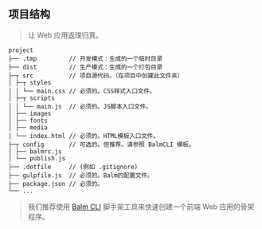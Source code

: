 ## 项目结构

> 让 Web 应用返璞归真。

```
project
├── .tmp         // 开发模式：生成的一个临时目录
├── dist         // 生产模式：生成的一个打包目录
├─┬ src          // 项目源代码。（在项目中创建此文件夹）
│ ├─┬ styles
│ │ └── main.css // 必须的。CSS样式入口文件。
│ ├─┬ scripts
│ │ └── main.js  // 必须的。JS脚本入口文件。
│ ├── images
│ ├── fonts
│ ├── media
│ └── index.html // 必须的。HTML模板入口文件。
├─┬ config       // 可选的。但推荐。请参照 BalmCLI 模板。
│ ├── balmrc.js
│ └── publish.js
├── .dotfile     // (例如 .gitignore)
├── gulpfile.js  // 必须的。Balm的配置文件。
├── package.json // 必须的。
└── ...
```

> 我们推荐使用 [Balm CLI](https://github.com/balmjs/balm-cli) 脚手架工具来快速创建一个前端 Web 应用的骨架程序。
